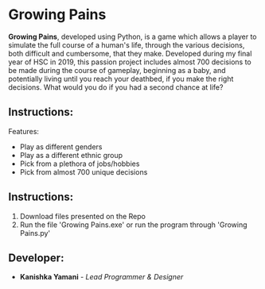 # Growing Pains
**Growing Pains**, developed using Python, is a game which allows a player to simulate the full course of a human's life, through the various decisions, both difficult and cumbersome, that they make. Developed during my final year of HSC in 2019, this passion project includes almost 700 decisions to be made during the course of gameplay, beginning as a baby, and potentially living until you reach your deathbed, if you make the right decisions. What would you do if you had a second chance at life?  
## Instructions:
Features:  
- Play as different genders
- Play as a different ethnic group
- Pick from a plethora of jobs/hobbies
- Pick from almost 700 unique decisions
## Instructions:
1. Download files presented on the Repo
2. Run the file 'Growing Pains.exe' or run the program through 'Growing Pains.py'
## Developer:
- **Kanishka Yamani** - *Lead Programmer & Designer*
